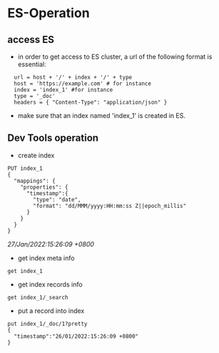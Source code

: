 # ES-Operation

## access ES
* in order to get access to ES cluster, a url of the following format is essential:
```
  url = host + '/' + index + '/' + type
  host = 'https://example.com' # for instance
  index = 'index_1' #for instance
  type = '_doc'
  headers = { "Content-Type": "application/json" }
```
* make sure that an index named 'index_1' is created in ES.

## Dev Tools operation
* create index
```
PUT index_1
{
  "mappings": {
    "properties": {
      "timestamp":{
        "type": "date",
        "format": "dd/MMM/yyyy:HH:mm:ss Z||epoch_millis"
      }
    }
  }
}
```
*27/Jan/2022:15:26:09 +0800*

* get index meta info
```
get index_1
```
* get index records info
```
get index_1/_search
```
* put a record into index
```
put index_1/_doc/1?pretty
{
  "timestamp":"26/01/2022:15:26:09 +0800"
}
```
